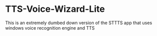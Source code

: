 # TTS-Voice-Wizard-Lite
This is an extremely dumbed down version of the STTTS app that uses windows voice recognition engine and TTS

